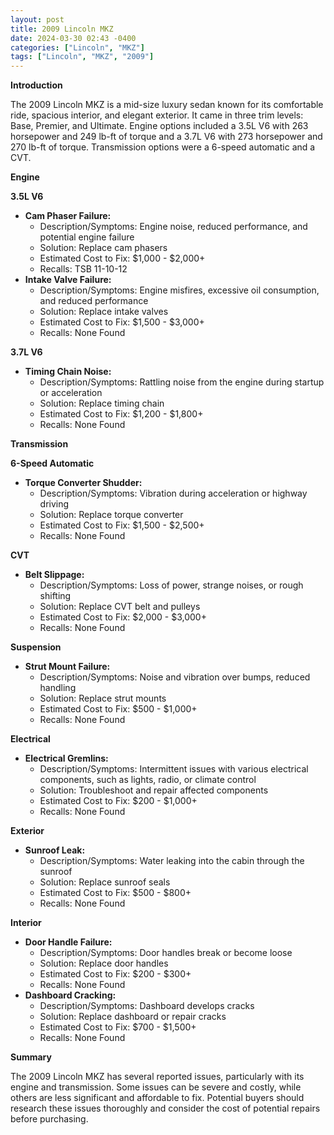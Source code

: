 ```yaml
---
layout: post
title: 2009 Lincoln MKZ
date: 2024-03-30 02:43 -0400
categories: ["Lincoln", "MKZ"]
tags: ["Lincoln", "MKZ", "2009"]
---
```

**Introduction**

The 2009 Lincoln MKZ is a mid-size luxury sedan known for its comfortable ride, spacious interior, and elegant exterior. It came in three trim levels: Base, Premier, and Ultimate. Engine options included a 3.5L V6 with 263 horsepower and 249 lb-ft of torque and a 3.7L V6 with 273 horsepower and 270 lb-ft of torque. Transmission options were a 6-speed automatic and a CVT.

**Engine**

**3.5L V6**

* **Cam Phaser Failure:**
    * Description/Symptoms: Engine noise, reduced performance, and potential engine failure
    * Solution: Replace cam phasers
    * Estimated Cost to Fix: $1,000 - $2,000+
    * Recalls: TSB 11-10-12
* **Intake Valve Failure:**
    * Description/Symptoms: Engine misfires, excessive oil consumption, and reduced performance
    * Solution: Replace intake valves
    * Estimated Cost to Fix: $1,500 - $3,000+
    * Recalls: None Found

**3.7L V6**

* **Timing Chain Noise:**
    * Description/Symptoms: Rattling noise from the engine during startup or acceleration
    * Solution: Replace timing chain
    * Estimated Cost to Fix: $1,200 - $1,800+
    * Recalls: None Found

**Transmission**

**6-Speed Automatic**

* **Torque Converter Shudder:**
    * Description/Symptoms: Vibration during acceleration or highway driving
    * Solution: Replace torque converter
    * Estimated Cost to Fix: $1,500 - $2,500+
    * Recalls: None Found

**CVT**

* **Belt Slippage:**
    * Description/Symptoms: Loss of power, strange noises, or rough shifting
    * Solution: Replace CVT belt and pulleys
    * Estimated Cost to Fix: $2,000 - $3,000+
    * Recalls: None Found

**Suspension**

* **Strut Mount Failure:**
    * Description/Symptoms: Noise and vibration over bumps, reduced handling
    * Solution: Replace strut mounts
    * Estimated Cost to Fix: $500 - $1,000+
    * Recalls: None Found

**Electrical**

* **Electrical Gremlins:**
    * Description/Symptoms: Intermittent issues with various electrical components, such as lights, radio, or climate control
    * Solution: Troubleshoot and repair affected components
    * Estimated Cost to Fix: $200 - $1,000+
    * Recalls: None Found

**Exterior**

* **Sunroof Leak:**
    * Description/Symptoms: Water leaking into the cabin through the sunroof
    * Solution: Replace sunroof seals
    * Estimated Cost to Fix: $500 - $800+
    * Recalls: None Found

**Interior**

* **Door Handle Failure:**
    * Description/Symptoms: Door handles break or become loose
    * Solution: Replace door handles
    * Estimated Cost to Fix: $200 - $300+
    * Recalls: None Found
* **Dashboard Cracking:**
    * Description/Symptoms: Dashboard develops cracks
    * Solution: Replace dashboard or repair cracks
    * Estimated Cost to Fix: $700 - $1,500+
    * Recalls: None Found

**Summary**

The 2009 Lincoln MKZ has several reported issues, particularly with its engine and transmission. Some issues can be severe and costly, while others are less significant and affordable to fix. Potential buyers should research these issues thoroughly and consider the cost of potential repairs before purchasing.
